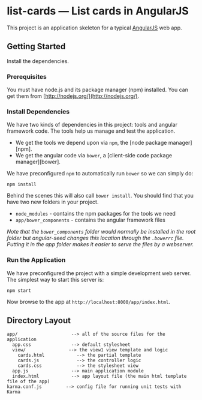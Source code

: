 # list-cards — List cards in AngularJS

This project is an application skeleton for a typical [AngularJS](http://angularjs.org/) web app.


## Getting Started
Install the dependencies.


### Prerequisites
You must have node.js and its package manager (npm) installed.  You can get them from [http://nodejs.org/](http://nodejs.org/).


### Install Dependencies
We have two kinds of dependencies in this project: tools and angular framework code.  The tools help us manage and test the application.

* We get the tools we depend upon via `npm`, the [node package manager][npm].
* We get the angular code via `bower`, a [client-side code package manager][bower].

We have preconfigured `npm` to automatically run `bower` so we can simply do:

```
npm install
```

Behind the scenes this will also call `bower install`.  You should find that you have two new
folders in your project.

* `node_modules` - contains the npm packages for the tools we need
* `app/bower_components` - contains the angular framework files

*Note that the `bower_components` folder would normally be installed in the root folder but
angular-seed changes this location through the `.bowerrc` file.  Putting it in the app folder makes
it easier to serve the files by a webserver.*


### Run the Application
We have preconfigured the project with a simple development web server.  The simplest way to start this server is:

```
npm start
```

Now browse to the app at `http://localhost:8000/app/index.html`.


## Directory Layout
```
app/                    --> all of the source files for the application
  app.css               --> default stylesheet
  view/                --> the view1 view template and logic
    cards.html            --> the partial template
    cards.js              --> the controller logic
    cards.css             --> the stylesheet view
  app.js                --> main application module
  index.html            --> app layout file (the main html template file of the app)
karma.conf.js         --> config file for running unit tests with Karma
```

